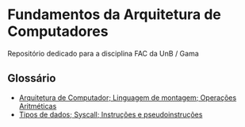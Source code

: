 # Fundamentos da Arquitetura de Computadores
Repositório dedicado para a disciplina FAC da UnB / Gama
## Glossário
* [Arquitetura de Computador; Linguagem de montagem; Operações Aritméticas](https://github.com/W4RT1N5/fac/tree/main/1_arquitetura_computador%26linguagem_montagem)
* [Tipos de dados; Syscall; Instruções e pseudoinstruções]()
